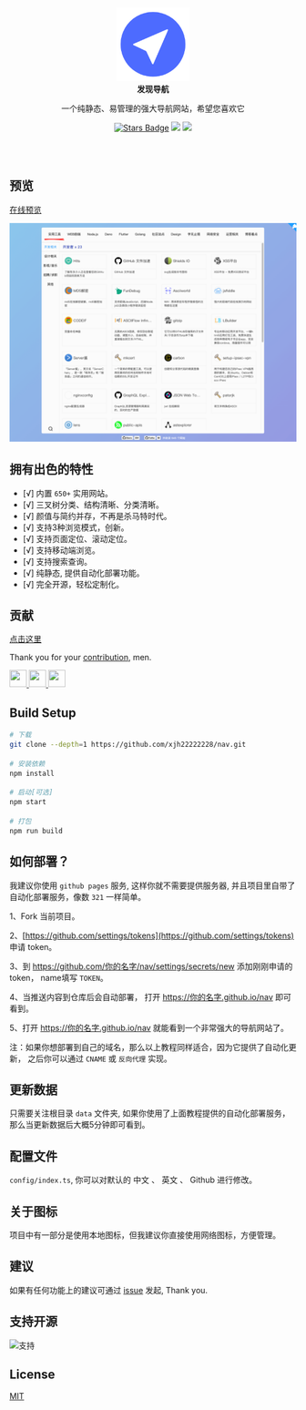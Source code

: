 
<p align="center">
  <a href="https://xjh22222228.github.io/nav/index.html?g">
    <img src="src/assets/icon/logo.png" width="130" />
  </a>
  <br />
  <b>发现导航</b>
  <p align="center">一个纯静态、易管理的强大导航网站，希望您喜欢它</p>
  <p align="center">
    <a href="https://github.com/xjh22222228/nav/stargazers"><img src="https://img.shields.io/github/stars/xjh22222228/nav" alt="Stars Badge"/></a>
    <img src="https://img.shields.io/github/license/xjh22222228/nav" />
    <a href="https://hits.dwyl.com/xjh22222228/nav">
      <img src="https://hits.dwyl.com/xjh22222228/nav.svg" />
    </a>
  </p>
</p>

<br />
<br />



## 预览
[在线预览](https://xjh22222228.github.io/nav/index.html?g)


![Preview](media/poster.png)




## 拥有出色的特性
- [√] 内置 `650+` 实用网站。
- [√] 三叉树分类、结构清晰、分类清晰。
- [√] 颜值与简约并存，不再是杀马特时代。
- [√] 支持3种浏览模式，创新。
- [√] 支持页面定位、滚动定位。
- [√] 支持移动端浏览。
- [√] 支持搜索查询。
- [√] 纯静态, 提供自动化部署功能。
- [√] 完全开源，轻松定制化。


## 贡献
[点击这里](https://github.com/xjh22222228/nav/tree/master/data)

Thank you for your [contribution](https://github.com/xjh22222228/nav/issues), men.

<a href="https://github.com/YutHelloWorld">
  <img src="https://avatars1.githubusercontent.com/u/20860159?s=460&v=4" width="30px" height="30px" />
</a>
<a href="https://github.com/JJJTHuang">
  <img src="https://avatars3.githubusercontent.com/u/22817432?s=460&v=4" width="30px" height="30px" />
</a>
<a href="https://github.com/Fechin">
  <img src="https://avatars1.githubusercontent.com/u/2541482?s=460&v=4" width="30px" height="30px" />
</a>




## Build Setup
``` bash
# 下载
git clone --depth=1 https://github.com/xjh22222228/nav.git

# 安装依赖
npm install

# 启动[可选]
npm start

# 打包
npm run build
```


## 如何部署？
我建议你使用 `github pages` 服务, 这样你就不需要提供服务器, 并且项目里自带了自动化部署服务，像数 `321` 一样简单。

1、Fork 当前项目。

2、[https://github.com/settings/tokens](https://github.com/settings/tokens) 申请 token。

3、到 https://github.com/你的名字/nav/settings/secrets/new  添加刚刚申请的token， name填写 `TOKEN`。

4、当推送内容到仓库后会自动部署， 打开 https://你的名字.github.io/nav  即可看到。

5、打开 https://你的名字.github.io/nav 就能看到一个非常强大的导航网站了。


注：如果你想部署到自己的域名，那么以上教程同样适合，因为它提供了自动化更新， 之后你可以通过 `CNAME` 或 `反向代理` 实现。


## 更新数据
只需要关注根目录 `data` 文件夹, 如果你使用了上面教程提供的自动化部署服务，那么当更新数据后大概5分钟即可看到。



## 配置文件
`config/index.ts`, 你可以对默认的 中文 、 英文 、 Github 进行修改。


## 关于图标
项目中有一部分是使用本地图标，但我建议你直接使用网络图标，方便管理。



## 建议
如果有任何功能上的建议可通过 [issue](https://github.com/xjh22222228/nav/issues) 发起, Thank you.



## 支持开源
<img src="https://raw.githubusercontent.com/xjh22222228/statics/master/images/2018/32.png" alt="支持" width="500" />





## License
[MIT](https://opensource.org/licenses/MIT)
